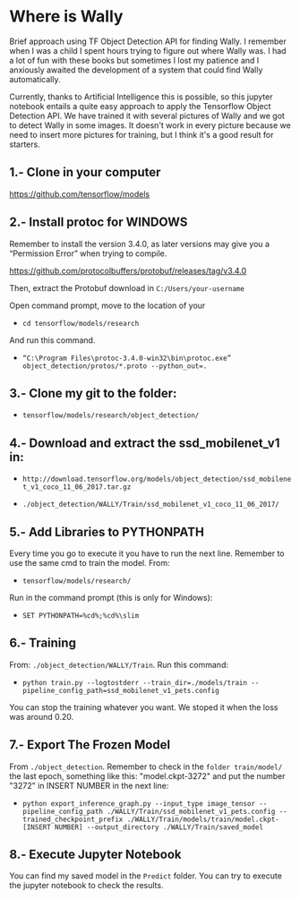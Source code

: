 # Where is Wally
Brief approach using TF Object Detection API for finding Wally. I remember when I was a child I spent hours trying to figure out where Wally was. I had a lot of fun with these books but sometimes I lost my patience and I anxiously awaited the development of a system that could find Wally automatically.

Currently, thanks to Artificial Intelligence this is possible, so this jupyter notebook entails a quite easy approach to apply the Tensorflow Object Detection API. We have trained it with several pictures of Wally and we got to detect Wally in some images. It doesn't work in every picture because we need to insert more pictures for training, but I think it's a good result for starters.

## 1.- Clone in your computer
https://github.com/tensorflow/models

## 2.- Install protoc for WINDOWS

Remember to install the version 3.4.0, as later versions may give you a “Permission Error” when trying to compile. 

https://github.com/protocolbuffers/protobuf/releases/tag/v3.4.0

Then, extract the Protobuf download in 
`C:/Users/your-username`

Open command prompt, move to the location of your 

- `cd tensorflow/models/research`

And run this command.

- `“C:\Program Files\protoc-3.4.0-win32\bin\protoc.exe” object_detection/protos/*.proto --python_out=.`

## 3.- Clone my git to the folder:

- `tensorflow/models/research/object_detection/`

## 4.- Download and extract the ssd_mobilenet_v1 in:

- `http://download.tensorflow.org/models/object_detection/ssd_mobilenet_v1_coco_11_06_2017.tar.gz`

- `./object_detection/WALLY/Train/ssd_mobilenet_v1_coco_11_06_2017/`

## 5.- Add Libraries to PYTHONPATH
Every time you go to execute it you have to run the next line. Remember to use the same cmd to train the model. From:
- `tensorflow/models/research/`

Run in the command prompt (this is only for Windows):

- `SET PYTHONPATH=%cd%;%cd%\slim`

## 6.- Training
From: `./object_detection/WALLY/Train`. Run this command:

- `python train.py --logtostderr --train_dir=./models/train --pipeline_config_path=ssd_mobilenet_v1_pets.config`

You can stop the training whatever you want. We stoped it when the loss was around 0.20. 

## 7.- Export The Frozen Model 
From `./object_detection`. Remember to check in the `folder train/model/` the last epoch, something like this: "model.ckpt-3272" and put the number "3272" in INSERT NUMBER in the next line:

- `python export_inference_graph.py --input_type image_tensor --pipeline_config_path ./WALLY/Train/ssd_mobilenet_v1_pets.config --trained_checkpoint_prefix ./WALLY/Train/models/train/model.ckpt-[INSERT NUMBER] --output_directory ./WALLY/Train/saved_model`

## 8.- Execute Jupyter Notebook
You can find my saved model in the `Predict` folder. You can try to execute the jupyter notebook to check the results.
